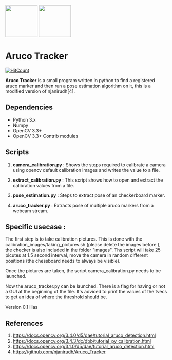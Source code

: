 <img src="https://docs.opencv.org/3.1.0/markers.jpg" height="100">          <img src="https://upload.wikimedia.org/wikipedia/commons/5/53/OpenCV_Logo_with_text.png" height="100">

# Aruco Tracker
[![HitCount](http://hits.dwyl.io/njanirudh/Aruco_Tracker.svg)](http://hits.dwyl.io/njanirudh/Aruco_Tracker)

**Aruco Tracker** is a small program written in python to find a registered aruco marker and then run a pose estimation algorithm on it, this is a modified version of njanirudh[4].

## Dependencies
* Python 3.x
* Numpy
* OpenCV 3.3+ 
* OpenCV 3.3+ Contrib modules

## Scripts
1. **camera_calibration.py** : Shows the steps required to calibrate a camera using opencv default calibration images and writes the value to a file.

2. **extract_calibration.py**  : This script shows how to open and extract the calibration values from a file.

3. **pose_estimation.py**  : Steps to extract pose of an checkerboard marker.

4. **aruco_tracker.py** : Extracts pose of multiple aruco markers from a webcam stream.

## Specific usecase : 
The first step is to take calibration pictures. 
This is done with the calibration_images/taking_pictures.sh (please delete the images before ), the checker is also included in the folder "images".
Ths script will take 25 picutes at 1.5 second interval, move the camera in random different positions (the chessboard needs to always be visible).

Once the pictures are taken, the script camera_calibration.py needs to be launched.

Now the aruco_tracker.py can be launched. 
There is a flag for having or not a GUI at the beginning of the file. 
It's adviced to print the values of the tvecs to get an idea of where the threshold should be.

Version 0.1 
Ilias
## References
1. https://docs.opencv.org/3.4.0/d5/dae/tutorial_aruco_detection.html
2. https://docs.opencv.org/3.4.3/dc/dbb/tutorial_py_calibration.html
3. https://docs.opencv.org/3.1.0/d5/dae/tutorial_aruco_detection.html
4. https://github.com/njanirudh/Aruco_Tracker


 
 
 
 
